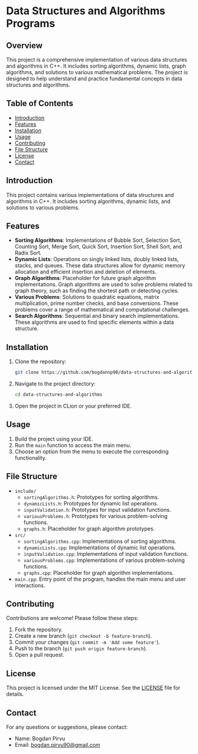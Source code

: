 # Data Structures and Algorithms Programs

## Overview

This project is a comprehensive implementation of various data structures and algorithms in C++. It includes sorting algorithms, dynamic lists, graph algorithms, and solutions to various mathematical problems. The project is designed to help understand and practice fundamental concepts in data structures and algorithms.

## Table of Contents
- [Introduction](#introduction)
- [Features](#features)
- [Installation](#installation)
- [Usage](#usage)
- [Contributing](#contributing)
- [File Structure](#structure)
- [License](#license)
- [Contact](#contact)

## Introduction
This project contains various implementations of data structures and algorithms in C++. It includes sorting algorithms, dynamic lists, and solutions to various problems.

## Features
- **Sorting Algorithms**: Implementations of Bubble Sort, Selection Sort, Counting Sort, Merge Sort, Quick Sort, Insertion Sort, Shell Sort, and Radix Sort.
- **Dynamic Lists**: Operations on singly linked lists, doubly linked lists, stacks, and queues. These data structures allow for dynamic memory allocation and efficient insertion and deletion of elements.
- **Graph Algorithms**: Placeholder for future graph algorithm implementations. Graph algorithms are used to solve problems related to graph theory, such as finding the shortest path or detecting cycles.
- **Various Problems**: Solutions to quadratic equations, matrix multiplication, prime number checks, and base conversions. These problems cover a range of mathematical and computational challenges.
- **Search Algorithms**: Sequential and binary search implementations. These algorithms are used to find specific elements within a data structure.

## Installation
1. Clone the repository:
    ```sh
    git clone https://github.com/bogdannp90/data-structures-and-algorithms.git
    ```
2. Navigate to the project directory:
    ```sh
    cd data-structures-and-algorithms
    ```
3. Open the project in CLion or your preferred IDE.

## Usage
1. Build the project using your IDE.
2. Run the `main` function to access the main menu.
3. Choose an option from the menu to execute the corresponding functionality.

## File Structure
- `include/`
  - `sortingAlgorithms.h`: Prototypes for sorting algorithms.
  - `dynamicLists.h`: Prototypes for dynamic list operations.
  - `inputValidation.h`: Prototypes for input validation functions.
  - `variousProblems.h`: Prototypes for various problem-solving functions.
  - `graphs.h`: Placeholder for graph algorithm prototypes.
- `src/`
  - `sortingAlgorithms.cpp`: Implementations of sorting algorithms.
  - `dynamicLists.cpp`: Implementations of dynamic list operations.
  - `inputValidation.cpp`: Implementations of input validation functions.
  - `variousProblems.cpp`: Implementations of various problem-solving functions.
  - `graphs.cpp`: Placeholder for graph algorithm implementations.
- `main.cpp`: Entry point of the program, handles the main menu and user interactions.

## Contributing
Contributions are welcome! Please follow these steps:
1. Fork the repository.
2. Create a new branch (`git checkout -b feature-branch`).
3. Commit your changes (`git commit -m 'Add some feature'`).
4. Push to the branch (`git push origin feature-branch`).
5. Open a pull request.

## License
This project is licensed under the MIT License. See the [LICENSE](LICENSE) file for details.

## Contact
For any questions or suggestions, please contact:
- Name: Bogdan Pirvu
- Email: bogdan.pirvu90@gmail.com

